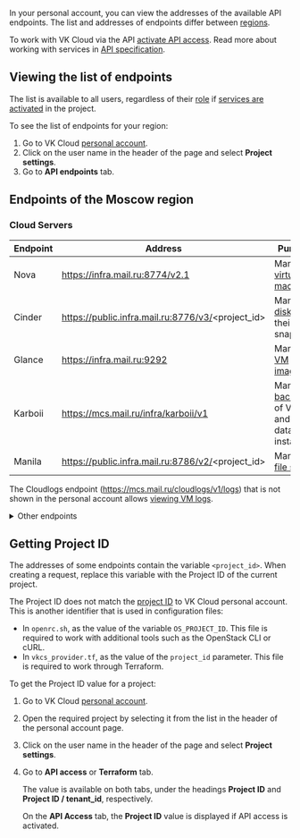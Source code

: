 In your personal account, you can view the addresses of the available API endpoints. The list and addresses of endpoints differ between [regions](/en/tools-for-using-services/account/concepts/regions).

To work with VK Cloud via the API [activate API access](../enable-api). Read more about working with services in [API specification](/ru/tools-for-using-services/api "change-lang").

## Viewing the list of endpoints

The list is available to all users, regardless of their [role](/en/tools-for-using-services/account/concepts/rolesandpermissions) if [services are activated](/en/tools-for-using-services/account/service-management/activation) in the project.

To see the list of endpoints for your region:

1. Go to VK Cloud [personal account](https://msk.cloud.vk.com/app/en).
1. Click on the user name in the header of the page and select **Project settings**.
1. Go to **API endpoints** tab.

## Endpoints of the Moscow region

### Cloud Servers

| Endpoint                            | Address                 | Purpose |
|-------------------------------------|-------------------------|--|
| Nova              | https://infra.mail.ru:8774/v2.1                     | Managing [virtual machines](/en/computing/iaas/service-management/vm) |
| Cinder            | https://public.infra.mail.ru:8776/v3/<project_id>   | Managing [disks](/en/computing/iaas/service-management/volumes) and their snapshots |
| Glance            | https://infra.mail.ru:9292                          | Managing [VM images](/en/computing/iaas/service-management/images) |
| Karboii           | https://mcs.mail.ru/infra/karboii/v1                | Managing [backups](/en/storage/backups/how-to-guides/api-examples) of VMs and database instances |
| Manila            | https://public.infra.mail.ru:8786/v2/<project_id>   | Managing [file shares](/en/computing/iaas/service-management/fs-manage) |

<info>

The Cloudlogs endpoint (https://mcs.mail.ru/cloudlogs/v1/logs) that is not shown in the personal account allows [viewing VM logs](/en/monitoring-services/logging/service-management/view-logs).

</info>

<details><summary>Other endpoints</summary>

### Cloud Containers

| Endpoint                            | Address                 | Purpose |
|-------------------------------------|-------------------------|--|
| Magnum            | https://infra.mail.ru:9511/v1                       | Managing [Cloud Containers](/en/kubernetes/k8s) |
| Magnum-addons     | https://mcs.mail.ru/infra/container/addons          | Managing Cloud Containers [add-ons](/en/kubernetes/k8s/service-management/addons) |

### Cloud Networks

| Endpoint                            | Address                 | Purpose |
|-------------------------------------|-------------------------|--|
| Neutron           | https://infra.mail.ru:9696                          | Managing all [network infrastructure](/en/networks/vnet) objects, except public DNS zones and load balancers |
| Octavia           | https://public.infra.mail.ru:9876                   | Managing [load balancers](/en/networks/balancing/service-management) |
| Publicdns         | https://mcs.mail.ru/public-dns                      | Managing [public DNS zones](/en/networks/dns/publicdns) |

### Cloud Big Data

| Endpoint                            | Address                 | Purpose |
|-------------------------------------|-------------------------|--|
| Sahara            | https://infra.mail.ru:8386/v1.1/<project_id>        | Managing [Cloud Big Data](/en/bigdata/hortonworks/bigdata-integrate/bigdata-api) clusters |

### Cloud Databases

| Endpoint                            | Address                 | Purpose |
|-------------------------------------|-------------------------|--|
| Trove             | https://infra.mail.ru:8779/v1.0/<project_id>        | Managing [databases](/en/dbs/dbaas) |

### Cloud Storage

| Endpoint                            | Address                          | Purpose |
|-------------------------------------|----------------------------------|--|
| S3 domain                 | https://hb.ru-msk.vkcs.cloud/    | Managing [Cloud storage](/en/storage/s3) |


### Cloud ML Platform

| Endpoint                              | Address                     | Purpose |
|---------------------------------------|---------------------------| -----------------|
| Mlplatform | https://msk.cloud.vk.com/infra/mlplatform   | Managing [Cloud ML Platform](/en/ml/mlplatform) |

### AI API

| Endpoint                      | Address                   | Purpose |
|-------------------------------|---------------------------|--|
| Vision for image and video recognition  | https://smarty.mail.ru/   | [Objects recognition](/en/ml/vision) |

### Endpoints not associated with a service

| Endpoint                            | Address                 | Purpose |
|-------------------------------------|-------------------------|--|
| Audit             | https://mcs.mail.ru/auditlogs/v1/<project_id>       | Collecting the statistics of users' actions in the project |
| Barbican          | https://public.infra.mail.ru:9311                   | A protected storage for secrets (SSH keys, Keystone tokens, TLS certificates) |
| Keystone          | https://infra.mail.ru:35357/v3/                     | Managing project users, user authentication via [tokens](../case-keystone-token) |
| Quota-manager     | https://mcs.mail.ru/quota-manager                   | Viewing project [quotas](/en/tools-for-using-services/account/concepts/quotasandlimits) |
| Heat              | https://infra.mail.ru:8004/v1/<project_id>          | Cloud services orchestration (deprecated)

</details>

## Getting Project ID

The addresses of some endpoints contain the variable `<project_id>`. When creating a request, replace this variable with the Project ID of the current project.

The Project ID does not match the [project ID](/en/tools-for-using-services/account/service-management/project-settings/manage#getting_project_id) to VK Cloud personal account. This is another identifier that is used in configuration files:

- In `openrc.sh`, as the value of the variable `OS_PROJECT_ID`. This file is required to work with additional tools such as the OpenStack CLI or cURL.
- In `vkcs_provider.tf`, as the value of the `project_id` parameter. This file is required to work through Terraform.

To get the Project ID value for a project:

1. Go to VK Cloud [personal account](https://msk.cloud.vk.com/app/en).
1. Open the required project by selecting it from the list in the header of the personal account page.
1. Click on the user name in the header of the page and select **Project settings**.
1. Go to **API access** or **Terraform** tab.

    The value is available on both tabs, under the headings **Project ID** and **Project ID / tenant_id**, respectively.

    <info>

    On the **API Access** tab, the **Project ID** value is displayed if API access is activated.

    </info>
